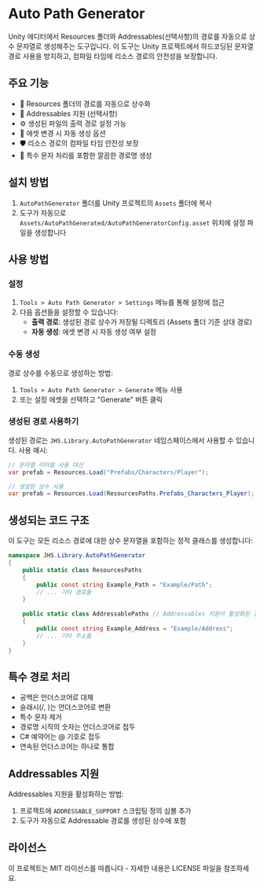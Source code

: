 # Auto Path Generator

Unity 에디터에서 Resources 폴더와 Addressables(선택사항)의 경로를 자동으로 상수 문자열로 생성해주는 도구입니다. 이 도구는 Unity 프로젝트에서 하드코딩된 문자열 경로 사용을 방지하고, 컴파일 타임에 리소스 경로의 안전성을 보장합니다.

## 주요 기능

- 🔄 Resources 폴더의 경로를 자동으로 상수화
- 🎯 Addressables 지원 (선택사항)
- ⚙️ 생성된 파일의 출력 경로 설정 가능
- 🔄 에셋 변경 시 자동 생성 옵션
- 🛡️ 리소스 경로의 컴파일 타임 안전성 보장
- 🧹 특수 문자 처리를 포함한 깔끔한 경로명 생성

## 설치 방법

1. `AutoPathGenerator` 폴더를 Unity 프로젝트의 `Assets` 폴더에 복사
2. 도구가 자동으로 `Assets/AutoPathGenerated/AutoPathGeneratorConfig.asset` 위치에 설정 파일을 생성합니다

## 사용 방법

### 설정

1. `Tools > Auto Path Generator > Settings` 메뉴를 통해 설정에 접근
2. 다음 옵션들을 설정할 수 있습니다:
   - **출력 경로**: 생성된 경로 상수가 저장될 디렉토리 (Assets 폴더 기준 상대 경로)
   - **자동 생성**: 에셋 변경 시 자동 생성 여부 설정

### 수동 생성

경로 상수를 수동으로 생성하는 방법:
1. `Tools > Auto Path Generator > Generate` 메뉴 사용
2. 또는 설정 에셋을 선택하고 "Generate" 버튼 클릭

### 생성된 경로 사용하기

생성된 경로는 `JHS.Library.AutoPathGenerator` 네임스페이스에서 사용할 수 있습니다. 사용 예시:

```csharp
// 문자열 리터럴 사용 대신
var prefab = Resources.Load("Prefabs/Characters/Player");

// 생성된 상수 사용
var prefab = Resources.Load(ResourcesPaths.Prefabs_Characters_Player);
```

## 생성되는 코드 구조

이 도구는 모든 리소스 경로에 대한 상수 문자열을 포함하는 정적 클래스를 생성합니다:

```csharp
namespace JHS.Library.AutoPathGenerator
{
    public static class ResourcesPaths
    {
        public const string Example_Path = "Example/Path";
        // ... 기타 경로들
    }
    
    public static class AddressablePaths // Addressables 지원이 활성화된 경우
    {
        public const string Example_Address = "Example/Address";
        // ... 기타 주소들
    }
}
```

## 특수 경로 처리

- 공백은 언더스코어로 대체
- 슬래시(/, \)는 언더스코어로 변환
- 특수 문자 제거
- 경로명 시작의 숫자는 언더스코어로 접두
- C# 예약어는 @ 기호로 접두
- 연속된 언더스코어는 하나로 통합

## Addressables 지원

Addressables 지원을 활성화하는 방법:
1. 프로젝트에 `ADDRESSABLE_SUPPORT` 스크립팅 정의 심볼 추가
2. 도구가 자동으로 Addressable 경로를 생성된 상수에 포함

## 라이선스

이 프로젝트는 MIT 라이선스를 따릅니다 - 자세한 내용은 LICENSE 파일을 참조하세요.